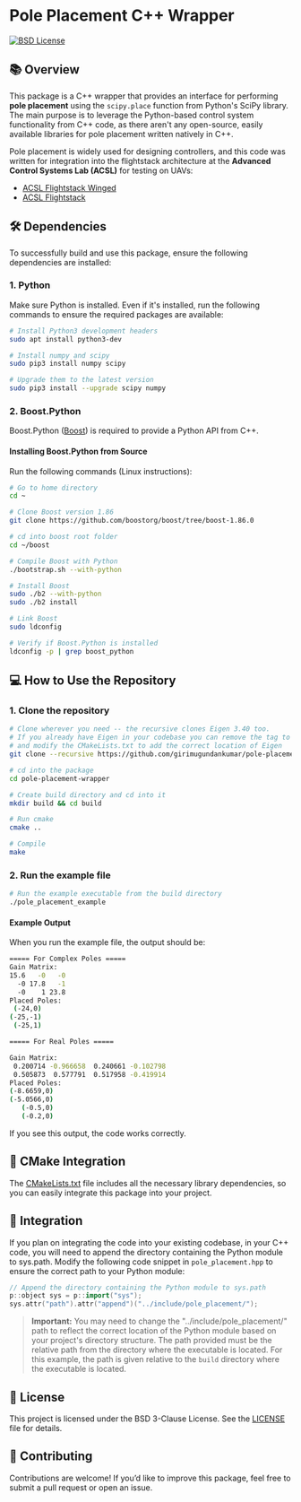 # Pole Placement C++ Wrapper

[![BSD License](https://img.shields.io/badge/License-BSD%203--Clause-blue.svg)](LICENSE.txt)

## 📚 Overview

This package is a C++ wrapper that provides an interface for performing **pole placement** using the `scipy.place` function from Python's SciPy library. The main purpose is to leverage the Python-based control system functionality from C++ code, as there aren't any open-source, easily available libraries for pole placement written natively in C++.

Pole placement is widely used for designing controllers, and this code was written for integration into the flightstack architecture at the **Advanced Control Systems Lab (ACSL)** for testing on UAVs:

- [ACSL Flightstack Winged](https://github.com/andrealaffly/ACSL-flightstack-winged)
- [ACSL Flightstack](https://github.com/andrealaffly/ACSL-flightstack)

## 🛠️ Dependencies

To successfully build and use this package, ensure the following dependencies are installed:

### 1. Python

Make sure Python is installed. Even if it's installed, run the following commands to ensure the required packages are available:

```bash
# Install Python3 development headers
sudo apt install python3-dev

# Install numpy and scipy
sudo pip3 install numpy scipy

# Upgrade them to the latest version
sudo pip3 install --upgrade scipy numpy
```

### 2. Boost.Python

Boost.Python ([Boost](https://www.boost.org/)) is required to provide a Python API from C++.

#### Installing Boost.Python from Source

Run the following commands (Linux instructions):

```bash
# Go to home directory
cd ~

# Clone Boost version 1.86
git clone https://github.com/boostorg/boost/tree/boost-1.86.0

# cd into boost root folder
cd ~/boost

# Compile Boost with Python
./bootstrap.sh --with-python

# Install Boost
sudo ./b2 --with-python
sudo ./b2 install

# Link Boost
sudo ldconfig

# Verify if Boost.Python is installed
ldconfig -p | grep boost_python
```

## 💻 How to Use the Repository

### 1. Clone the repository

```bash
# Clone wherever you need -- the recursive clones Eigen 3.40 too.
# If you already have Eigen in your codebase you can remove the tag to clone recursively 
# and modify the CMakeLists.txt to add the correct location of Eigen
git clone --recursive https://github.com/girimugundankumar/pole-placement-wrapper.git

# cd into the package
cd pole-placement-wrapper

# Create build directory and cd into it
mkdir build && cd build

# Run cmake
cmake ..

# Compile
make
```

### 2. Run the example file

```bash
# Run the example executable from the build directory
./pole_placement_example
```

#### Example Output

When you run the example file, the output should be:

```bash
===== For Complex Poles ===== 
Gain Matrix: 
15.6   -0   -0
  -0 17.8   -1
  -0    1 23.8
Placed Poles: 
 (-24,0)
(-25,-1)
 (-25,1)

===== For Real Poles =====

Gain Matrix: 
 0.200714 -0.966658  0.240661 -0.102798
 0.505873  0.577791  0.517958 -0.419914
Placed Poles: 
(-8.6659,0)
(-5.0566,0)
   (-0.5,0)
   (-0.2,0)

```

If you see this output, the code works correctly.

## 📄 CMake Integration

The [CMakeLists.txt](https://github.com/girimugundankumar/pole-placement-wrapper/blob/main/CMakeLists.txt) file includes all the necessary library dependencies, so you can easily integrate this package into your project.

## 🔗 Integration

If you plan on integrating the code into your existing codebase, in your C++ code, you will need to append the directory containing the Python module to sys.path. Modify the following code snippet in `pole_placement.hpp` to ensure the correct path to your Python module:

```cpp
// Append the directory containing the Python module to sys.path
p::object sys = p::import("sys");
sys.attr("path").attr("append")("../include/pole_placement/");
```

> **Important:** You may need to change the "../include/pole_placement/" path to reflect the correct location of the Python module based on your project's directory structure. The path provided must be the relative path from the directory where the executable is located. For this example, the path is given relative to the `build` directory where the executable is located.


## 📝 License

This project is licensed under the BSD 3-Clause License. See the [LICENSE](https://github.com/girimugundankumar/pole-placement-wrapper/blob/main/LICENSE) file for details.

## 🤝 Contributing

Contributions are welcome! If you’d like to improve this package, feel free to submit a pull request or open an issue.

